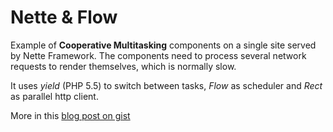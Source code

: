 # Nette & Flow
Example of **Cooperative Multitasking** components on a single site served by Nette Framework.
The components need to process several network requests to render themselves, which is normally slow.

It uses *yield* (PHP 5.5) to switch between tasks, *Flow* as scheduler and *Rect* as parallel http client.


More in this [blog post on gist](https://gist.github.com/juzna/7194037)
